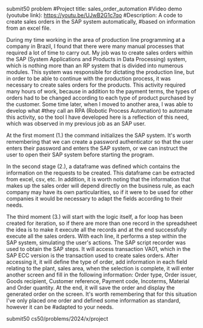 submit50 problem
#Project title: sales_order_automation
#Video demo (youtube link): https://youtu.be/UJwB2G1c7qo
#Description: A code to create sales orders in the SAP system automatically, #based on information from an excel file.

During my time working in the area of production line programming at a company in Brazil, I found that there were many manual processes that required a lot of time to carry out.
My job was to create sales orders within the SAP (System Applications and Products in Data Processing) system, which is nothing more than an RP system that is divided into numerous modules. 
This system was responsible for dictating the production line, but in order to be able to continue with the production process, it was necessary to create sales orders for the products. This activity required many hours of work, because in addition to the payment terms, the types of orders had to be changed according to each type of product purchased by the customer. 
Some time later, when I moved to another area, I was able to develop what #they call an RPA (Robotic Process Automation) to automate this activity, so the tool I have developed here is a reflection of this need, which was observed in my previous job as an SAP user.

At the first moment (1.) the command initializes the SAP system. It's worth remembering that we can create a password authenticator so that the user enters their password and enters the SAP system, or we can instruct the user to open their SAP system before starting the program.

In the second stage (2.), a dataframe was defined which contains the information on the requests to be created. This dataframe can be extracted from excel, csv, etc. In addition, it is worth noting that the information that makes up the sales order will depend directly on the business rule, as each company may have its own particularities, so if it were to be used for other companies it would be necessary to adapt the fields according to their needs.

The third moment (3.) will start with the logic itself, a for loop has been created for iteration, so if there are more than one record in the spreadsheet the idea is to make it execute all the records and at the end successfully execute all the sales orders.
With each line, it performs a step within the SAP system, simulating the user's actions. The SAP script recorder was used to obtain the SAP steps. 
It will access transaction VA01, which in the SAP ECC version is the transaction used to create sales orders. After accessing it, it will define the type of order, add information in each field relating to the plant, sales area, when the selection is complete, it will enter another screen and fill in the following information: Order type, Order issuer, Goods recipient, Customer reference, Payment code, Incoterms, Material and Order quantity.
At the end, it will save the order and display the generated order on the screen.
It's worth remembering that for this situation I've only placed one order and defined some information as standard, however it can be #adapted to your needs.


submit50 cs50/problems/2024/x/project



